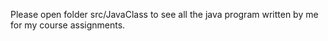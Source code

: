 Please open folder src/JavaClass to see all the java program written by me for my course assignments. 
